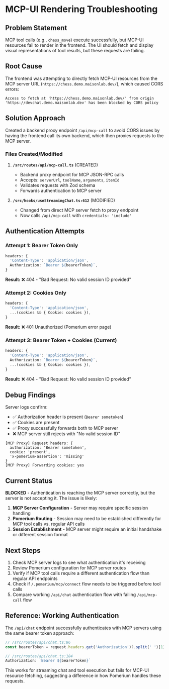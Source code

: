 # MCP-UI Rendering Troubleshooting

## Problem Statement

MCP tool calls (e.g., `chess_move`) execute successfully, but MCP-UI resources fail to render in the frontend. The UI should fetch and display visual representations of tool results, but these requests are failing.

## Root Cause

The frontend was attempting to directly fetch MCP-UI resources from the MCP server URL (`https://chess.demo.maisonlab.dev/`), which caused CORS errors:

```
Access to fetch at 'https://chess.demo.maisonlab.dev/' from origin
'https://devchat.demo.maisonlab.dev' has been blocked by CORS policy
```

## Solution Approach

Created a backend proxy endpoint `/api/mcp-call` to avoid CORS issues by having the frontend call its own backend, which then proxies requests to the MCP server.

### Files Created/Modified

1. **`/src/routes/api/mcp-call.ts`** (CREATED)
   - Backend proxy endpoint for MCP JSON-RPC calls
   - Accepts: `serverUrl`, `toolName`, `arguments`, `itemId`
   - Validates requests with Zod schema
   - Forwards authentication to MCP server

2. **`/src/hooks/useStreamingChat.ts:612`** (MODIFIED)
   - Changed from direct MCP server fetch to proxy endpoint
   - Now calls `/api/mcp-call` with `credentials: 'include'`

## Authentication Attempts

### Attempt 1: Bearer Token Only
```typescript
headers: {
  'Content-Type': 'application/json',
  Authorization: `Bearer ${bearerToken}`,
}
```
**Result:** ❌ 404 - "Bad Request: No valid session ID provided"

### Attempt 2: Cookies Only
```typescript
headers: {
  'Content-Type': 'application/json',
  ...(cookies && { Cookie: cookies }),
}
```
**Result:** ❌ 401 Unauthorized (Pomerium error page)

### Attempt 3: Bearer Token + Cookies (Current)
```typescript
headers: {
  'Content-Type': 'application/json',
  Authorization: `Bearer ${bearerToken}`,
  ...(cookies && { Cookie: cookies }),
}
```
**Result:** ❌ 404 - "Bad Request: No valid session ID provided"

## Debug Findings

Server logs confirm:
- ✅ Authorization header is present (`Bearer sometoken`)
- ✅ Cookies are present
- ✅ Proxy successfully forwards both to MCP server
- ❌ MCP server still rejects with "No valid session ID"

```
[MCP Proxy] Request headers: {
  authorization: 'Bearer sometoken',
  cookie: 'present',
  'x-pomerium-assertion': 'missing'
}
[MCP Proxy] Forwarding cookies: yes
```

## Current Status

**BLOCKED** - Authentication is reaching the MCP server correctly, but the server is not accepting it. The issue is likely:

1. **MCP Server Configuration** - Server may require specific session handling
2. **Pomerium Routing** - Session may need to be established differently for MCP tool calls vs. regular API calls
3. **Session Establishment** - MCP server might require an initial handshake or different session format

## Next Steps

1. Check MCP server logs to see what authentication it's receiving
2. Review Pomerium configuration for MCP server routes
3. Verify if MCP tool calls require a different authentication flow than regular API endpoints
4. Check if `/.pomerium/mcp/connect` flow needs to be triggered before tool calls
5. Compare working `/api/chat` authentication flow with failing `/api/mcp-call` flow

## Reference: Working Authentication

The `/api/chat` endpoint successfully authenticates with MCP servers using the same bearer token approach:

```typescript
// /src/routes/api/chat.ts:86
const bearerToken = request.headers.get('Authorization')?.split(' ')[1]

// /src/routes/api/chat.ts:184
Authorization: `Bearer ${bearerToken}`
```

This works for streaming chat and tool execution but fails for MCP-UI resource fetching, suggesting a difference in how Pomerium handles these requests.
